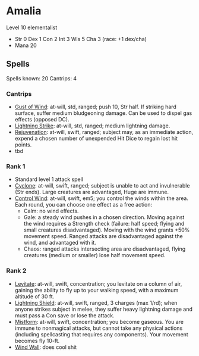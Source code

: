 # Amalia

Level 10 elementalist

+ Str 0 Dex 1 Con 2 Int 3 Wis 5 Cha 3 (race: +1 dex/cha)
+ Mana 20


## Spells

Spells known: 20
Cantrips: 4

### Cantrips
+ [Gust of Wind](): at-will, std, ranged; push 10, Str half. If striking hard surface, suffer medium bludgeoning damage. Can be used to dispel gas effects (opposed DC).
+ [Lightning Strike](): at-will, std, ranged; medium lightning damage.
+ [Rejuvenation](): at-will, swift, ranged; subject may, as an immediate action, expend a chosen number of unexpended Hit Dice to regain lost hit points.
+ tbd

### Rank 1
+ Standard level 1 attack spell
+ [Cyclone](): at-will, swift, ranged; subject is unable to act and invulnerable (Str ends). Large creatures are advantaged, Huge are immune.
+ [Control Wind](): at-will, swift, em5; you control the winds within the area. Each round, you can choose one effect as a free action:
  + Calm: no wind effects.
  + Gale: a steady wind pushes in a chosen direction. Moving against the wind requires a Strength check (failure: half speed; flying and small creatures disadvantaged). Moving with the wind grants +50% movement speed. Ranged attacks are disadvantaged against the wind, and advantaged with it.
  + Chaos: ranged attacks intersecting area are disadvantaged, flying creatures (medium or smaller) lose half movement speed.

### Rank 2
+ [Levitate](): at-will, swift, concentration; you levitate on a column of air, gaining the ability to fly up to your walking speed, with a maximum altitude of 30 ft.
+ [Lightning Shield](): at-will, swift, ranged, 3 charges (max 1/rd); when anyone strikes subject in melee, they suffer heavy lightning damage and must pass a Con save or lose the attack.
+ [Mistform](): at-will, swift, concentration; you become gaseous. You are immune to nonmagical attacks, but cannot take any physical actions (including spellcasting that requires any components). Your movement becomes fly 10-ft.
+ [Wind Wall](): does cool shit